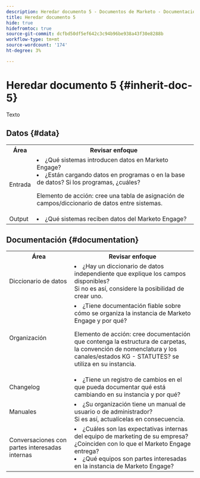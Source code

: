 ```yaml
---
description: Heredar documento 5 - Documentos de Marketo - Documentación del producto
title: Heredar documento 5
hide: true
hidefromtoc: true
source-git-commit: dcfbd50df5ef642c3c94b96be938a43f30e8288b
workflow-type: tm+mt
source-wordcount: '174'
ht-degree: 3%

---
```


# Heredar documento 5 {#inherit-doc-5}

Texto

## Datos {#data}

<table style="table-layout:auto"> 
 <tbody> 
  <tr> 
   <th>Área</th> 
   <th>Revisar enfoque</th>
  </tr> 
  <tr> 
   <td>Entrada</td> 
   <td><li>¿Qué sistemas introducen datos en Marketo Engage?</li>
   <li>¿Están cargando datos en programas o en la base de datos? Si los programas, ¿cuáles?</li>
   <p>Elemento de acción: cree una tabla de asignación de campos/diccionario de datos entre sistemas.</td>
  </tr>
  <tr> 
   <td>Output</td> 
   <td><li>¿Qué sistemas reciben datos del Marketo Engage?</li></td>
  </tr>
 </tbody> 
</table>

## Documentación {#documentation}

<table style="table-layout:auto"> 
 <tbody> 
  <tr> 
   <th>Área</th> 
   <th>Revisar enfoque</th>
  </tr> 
  <tr> 
   <td>Diccionario de datos</td> 
   <td><li>¿Hay un diccionario de datos independiente que explique los campos disponibles?
   <br/>Si no es así, considere la posibilidad de crear uno.</li></td>
  </tr>
  <tr> 
   <td>Organización</td> 
    <td><li>¿Tiene documentación fiable sobre cómo se organiza la instancia de Marketo Engage y por qué?</li>
   <p>Elemento de acción: cree documentación que contenga la estructura de carpetas, la convención de nomenclatura y los canales/estados KG - STATUTES? se utiliza en su instancia.</td>
  </tr>
  <tr> 
   <td>Changelog</td> 
    <td><li>¿Tiene un registro de cambios en el que pueda documentar qué está cambiando en su instancia y por qué?</li></td>
  </tr>
  <tr> 
   <td>Manuales</td> 
    <td><li>¿Su organización tiene un manual de usuario o de administrador? 
    <br/>Si es así, actualícelas en consecuencia.</li></td>
  </tr>
  <tr> 
   <td>Conversaciones con partes interesadas internas</td> 
    <td><li>¿Cuáles son las expectativas internas del equipo de marketing de su empresa? ¿Coinciden con lo que el Marketo Engage entrega?</li>
   <li>¿Qué equipos son partes interesadas en la instancia de Marketo Engage?</li></td>
  </tr>
 </tbody> 
</table>
